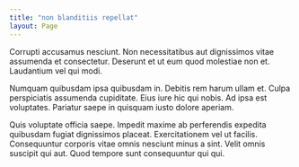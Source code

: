 ```yaml
---
title: "non blanditiis repellat"
layout: Page
---
```

Corrupti accusamus nesciunt. Non necessitatibus aut dignissimos vitae assumenda et consectetur. Deserunt et ut eum quod molestiae non et. Laudantium vel qui modi.
 Numquam quibusdam ipsa quibusdam in. Debitis rem harum ullam et. Culpa perspiciatis assumenda cupiditate. Eius iure hic qui nobis. Ad ipsa est voluptates. Pariatur saepe in quisquam iusto dolore aperiam.
 Quis voluptate officia saepe. Impedit maxime ab perferendis expedita quibusdam fugiat dignissimos placeat. Exercitationem vel ut facilis. Consequuntur corporis vitae omnis nesciunt minus a sint. Velit omnis suscipit qui aut. Quod tempore sunt consequuntur qui qui.
